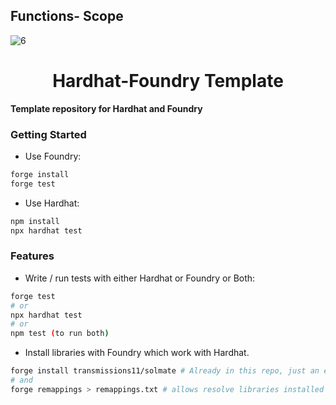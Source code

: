 
## Functions- Scope
![6](https://github.com/gurwindersinghdev/Goat-Trading/assets/112465044/c5e438eb-ddb3-47ae-b271-2ce0bba818bb)









# <h1 align="center"> Hardhat-Foundry Template </h1>

**Template repository for Hardhat and Foundry**

### Getting Started

- Use Foundry:

```bash
forge install
forge test
```

- Use Hardhat:

```bash
npm install
npx hardhat test
```

### Features

- Write / run tests with either Hardhat or Foundry or Both:

```bash
forge test
# or
npx hardhat test
# or
npm test (to run both)
```

- Install libraries with Foundry which work with Hardhat.

```bash
forge install transmissions11/solmate # Already in this repo, just an example
# and
forge remappings > remappings.txt # allows resolve libraries installed with forge or npm
```
